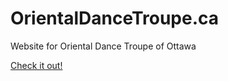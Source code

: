 # OrientalDanceTroupe.ca
Website for Oriental Dance Troupe of Ottawa

[Check it out!](http://www.OrientalDanceTroupe.ca)


